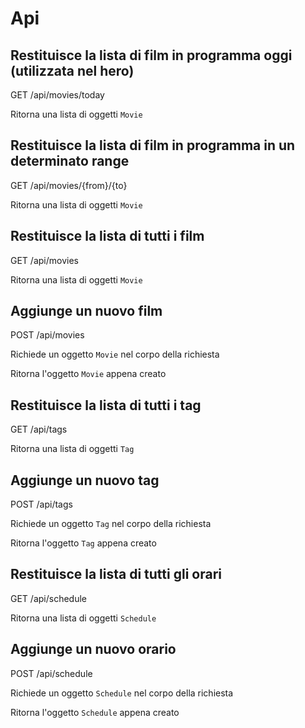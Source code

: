 # Api

## Restituisce la lista di film in programma oggi (utilizzata nel hero)

GET /api/movies/today

Ritorna una lista di oggetti `Movie`

## Restituisce la lista di film in programma in un determinato range

GET /api/movies/{from}/{to}

Ritorna una lista di oggetti `Movie`

## Restituisce la lista di tutti i film

GET /api/movies

Ritorna una lista di oggetti `Movie`

## Aggiunge un nuovo film

POST /api/movies

Richiede un oggetto `Movie` nel corpo della richiesta

Ritorna l'oggetto `Movie` appena creato

## Restituisce la lista di tutti i tag

GET /api/tags

Ritorna una lista di oggetti `Tag`

## Aggiunge un nuovo tag

POST /api/tags

Richiede un oggetto `Tag` nel corpo della richiesta

Ritorna l'oggetto `Tag` appena creato

## Restituisce la lista di tutti gli orari

GET /api/schedule

Ritorna una lista di oggetti `Schedule`

## Aggiunge un nuovo orario

POST /api/schedule

Richiede un oggetto `Schedule` nel corpo della richiesta

Ritorna l'oggetto `Schedule` appena creato